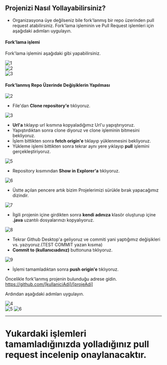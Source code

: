 ## Projenizi Nasıl Yollayabilirsiniz?

- Organizasyona üye değilseniz bile fork'lanmış bir repo üzerinden pull request atabilirsiniz. Fork'lama işleminin ve Pull Request işlemleri için aşağıdaki adımları uygulayın.

#### Fork'lama işlemi

Fork'lama işlemini aşağıdaki gibi yapabilirsiniz.

![1](pics/HowToForkDesktop/1.png)  
![2](pics/HowToForkDesktop/2.png)  
![3](pics/HowToForkDesktop/3.png)

#### Fork'lanmış Repo Üzerinde Değişiklerin Yapılması
![2](pics/HowToDesktop/2.png)
* File'dan **Clone repository'e** tıklıyoruz.

![3](pics/HowToDesktop/3.png)
* **Url'a** tıklayıp url kısmına kopyaladığımız Url'u yapıştırıyoruz.
* Yapıştırdıktan sonra  clone diyoruz ve clone işleminin bitmesini bekliyoruz.
* İşlem bittikten sonra **fetch origin'e** tıklayıp yüklenmesini bekliyoruz.
* Yükleme işlemi bittikten sonra tekrar aynı yere yıklayıp **pull** işlemini gerçekleştiriyoruz.

![5](pics/HowToDesktop/5.png)
* Repository kısımından **Show in Explorer'a** tıklıyoruz.

![6](pics/HowToDesktop/6.png)
* Üstte açılan pencere artık bizim Projelerimizi sürükle bırak yapacağımız dizindir.

![7](pics/HowToDesktop/7.png)
* İlgili projenin içine girdikten sonra **kendi adınıza** klasör oluşturup içine **.java** uzantılı dosyalarınızı kopyalıyoruz.

![8](pics/HowToDesktop/8.png)
* Tekrar Github Desktop'a geliyoruz ve commiti yani yaptığımız değişikleri vs. yazıyoruz.(TEST COMMIT yazan kısıma)
* **Commit to (kullanıcıadınız)** buttonuna tıklıyoruz.

![9](pics/HowToDesktop/9.png)
* İşlemi tamamladıktan sonra **push origin'e** tıklıyoruz.

Öncelikle fork'lanmış projenin bulunduğu adrese gidin.  
https://github.com/[kullaniciAdi]/[projeAdi]

Ardından aşağıdaki adımları uygulayın.

![4](pics/HowToForkDesktop/4.png)  
![5](pics/HowToForkDesktop/5.png)
![6](pics/HowToForkDesktop/6.png)  

---
# Yukardaki işlemleri tamamladığınızda yolladığınız pull request incelenip onaylanacaktır.
